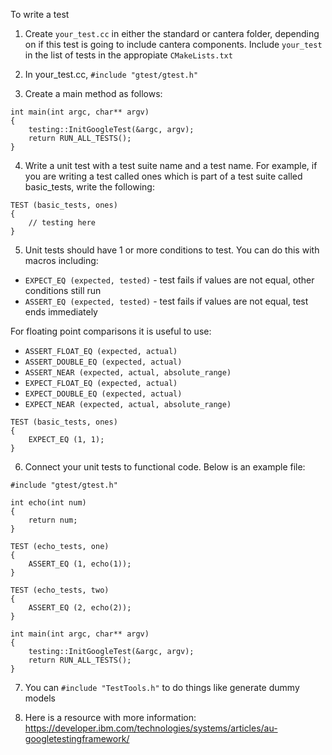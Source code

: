 To write a test

1) Create `your_test.cc` in either the standard or cantera folder, depending on if this test is going
to include cantera components. Include `your_test` in the list of tests in the appropiate `CMakeLists.txt`

2) In your_test.cc, `#include "gtest/gtest.h"`

3) Create a main method as follows:
```
int main(int argc, char** argv)
{
    testing::InitGoogleTest(&argc, argv);
    return RUN_ALL_TESTS();
}
```
4) Write a unit test with a test suite name and a test name. For example, if you are writing a
test called ones which is part of a test suite called basic_tests, write the following:
```
TEST (basic_tests, ones)
{
    // testing here
}
```
5) Unit tests should have 1 or more conditions to test. You can do this with macros including:
* `EXPECT_EQ (expected, tested)` - test fails if values are not equal, other conditions still run
* `ASSERT_EQ (expected, tested)` - test fails if values are not equal, test ends immediately

For floating point comparisons it is useful to use:
* `ASSERT_FLOAT_EQ (expected, actual)`
* `ASSERT_DOUBLE_EQ (expected, actual)`
* `ASSERT_NEAR (expected, actual, absolute_range)`
* `EXPECT_FLOAT_EQ (expected, actual)`
* `EXPECT_DOUBLE_EQ (expected, actual)`
* `EXPECT_NEAR (expected, actual, absolute_range)`
```
TEST (basic_tests, ones)
{
    EXPECT_EQ (1, 1);
}
```
6) Connect your unit tests to functional code. Below is an example file:
```
#include "gtest/gtest.h"

int echo(int num)
{
    return num;
}

TEST (echo_tests, one)
{
    ASSERT_EQ (1, echo(1));
}

TEST (echo_tests, two)
{
    ASSERT_EQ (2, echo(2));
}

int main(int argc, char** argv)
{
    testing::InitGoogleTest(&argc, argv);
    return RUN_ALL_TESTS();
}
```
7) You can `#include "TestTools.h"` to do things like generate dummy models

8) Here is a resource with more information: https://developer.ibm.com/technologies/systems/articles/au-googletestingframework/
